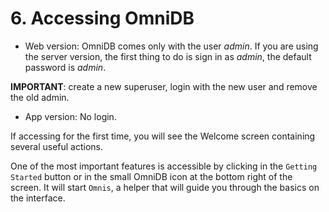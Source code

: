 # 6. Accessing OmniDB

- Web version: OmniDB comes only with the user *admin*. If you are using the server version,
the first thing to do is sign in as *admin*, the default password is *admin*.

**IMPORTANT**: create a new superuser, login with the new user and remove the old admin.

- App version:
No login.

If accessing for the first time, you will see the Welcome screen containing several
useful actions.

One of the most important features is accessible by clicking in the `Getting Started`
button or in the small OmniDB icon at the bottom right of the screen. It will start
`Omnis`, a helper that will guide you through the basics on the interface.

